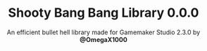 <h1 align = "center"> Shooty Bang Bang Library 0.0.0</h1>
<p align = "center">An efficient bullet hell library made for Gamemaker Studio 2.3.0 by <b>@OmegaX1000</b></p>
